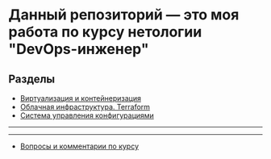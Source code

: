 # Данный репозиторий — это моя работа по курсу нетологии "DevOps-инженер"
## Разделы
- [Виртуализация и контейнеризация](homeworks/README.md)
- [Облачная инфраструктура. Terraform](ter-homeworks/README.md)
- [Система управления конфигурациями](ansible-homeworks/README.md)
---
---
- [Вопросы и комментарии по курсу](Questions&Comments/README.md)